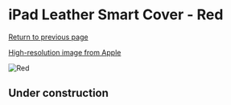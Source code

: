 # iPad Leather Smart Cover - Red

[Return to previous page](/ipad_2)

[High-resolution image from Apple](https://store.storeimages.cdn-apple.com/8756/as-images.apple.com/is/MD304?wid=4500&hei=4500&fmt=png)

<div style="width: 512px"><img src="/almost_uncompressed/MD304.webp" alt="Red"></div>

## Under construction
